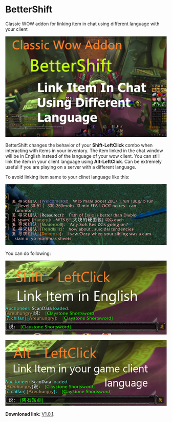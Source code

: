 # BetterShift
Classic WOW addon for linking item in chat using different language with your client

<img src="https://github.com/AreuHugry/mmmmmmm/blob/ce3682b3ed1c46dc69be574632dd6708c4c7990e/tempsnip%20(3).png" width="600" />


BetterShift changes the behavior of your **Shift-LeftClick** combo when interacting with items in your inventory. The item linked in the chat window will be in English instead of the language of your wow client. You can still link the item in your client language using **Alt-LeftClick**. Can be extremely useful if you are playing on a server with a different language.

To avoid linking item same to your clinet language like this:

![](https://github.com/AreuHugry/mmmmmmm/blob/ce3682b3ed1c46dc69be574632dd6708c4c7990e/WeChat%20Screenshot_20210514215631.png)

You can do following:

![](https://github.com/AreuHugry/mmmmmmm/blob/ce3682b3ed1c46dc69be574632dd6708c4c7990e/WeChat%20Screenshot_20210514173451.png)

![](https://github.com/AreuHugry/mmmmmmm/blob/ce3682b3ed1c46dc69be574632dd6708c4c7990e/WeChat%20Screenshot_20210514173516.png)

**Downlonad link:** [V1.0.1](https://github.com/AreuHugry/BetterShift/releases/tag/v1.0.1).
